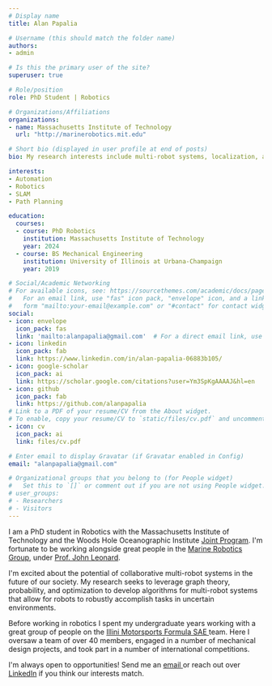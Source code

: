 ```yaml
---
# Display name
title: Alan Papalia

# Username (this should match the folder name)
authors:
- admin

# Is this the primary user of the site?
superuser: true

# Role/position
role: PhD Student | Robotics

# Organizations/Affiliations
organizations:
- name: Massachusetts Institute of Technology
  url: "http://marinerobotics.mit.edu"

# Short bio (displayed in user profile at end of posts)
bio: My research interests include multi-robot systems, localization, and path-planning.

interests:
- Automation
- Robotics
- SLAM
- Path Planning

education:
  courses:
  - course: PhD Robotics
    institution: Massachusetts Institute of Technology
    year: 2024
  - course: BS Mechanical Engineering
    institution: University of Illinois at Urbana-Champaign
    year: 2019

# Social/Academic Networking
# For available icons, see: https://sourcethemes.com/academic/docs/page-builder/#icons
#   For an email link, use "fas" icon pack, "envelope" icon, and a link in the
#   form "mailto:your-email@example.com" or "#contact" for contact widget.
social:
- icon: envelope
  icon_pack: fas
  link: 'mailto:alanpapalia@gmail.com'  # For a direct email link, use "mailto:test@example.org".
- icon: linkedin
  icon_pack: fab
  link: https://www.linkedin.com/in/alan-papalia-06883b105/
- icon: google-scholar
  icon_pack: ai
  link: https://scholar.google.com/citations?user=Ym3SpKgAAAAJ&hl=en
- icon: github
  icon_pack: fab
  link: https://github.com/alanpapalia
# Link to a PDF of your resume/CV from the About widget.
# To enable, copy your resume/CV to `static/files/cv.pdf` and uncomment the lines below.
- icon: cv
  icon_pack: ai
  link: files/cv.pdf

# Enter email to display Gravatar (if Gravatar enabled in Config)
email: "alanpapalia@gmail.com"

# Organizational groups that you belong to (for People widget)
#   Set this to `[]` or comment out if you are not using People widget.
# user_groups:
# - Researchers
# - Visitors
---
```


I am a PhD student in Robotics with the Massachusetts Institute of Technology and the Woods Hole Oceanographic Institute <a href="https://mit.whoi.edu/"> Joint Program</a>. I'm fortunate to be working alongside great people in the <a href="http://marinerobotics.mit.edu"> Marine Robotics Group</a>, under <a href="https://meche.mit.edu/people/faculty/JLEONARD@MIT.EDU"> Prof. John Leonard</a>.

I'm excited about the potential of collaborative multi-robot systems in the future of our society. My research seeks to leverage graph theory, probability, and optimization to develop algorithms for multi-robot systems that allow for robots to robustly accomplish tasks in uncertain environments.

Before working in robotics I spent my undergraduate years working with a great group of people on the <a href="https://motorsports.illinois.edu/"> Illini Motorsports Formula SAE </a> team. Here I oversaw a team of over 40 members, engaged in a number of mechanical design projects, and took part in a number of international competitions.

I'm always open to opportunities! Send me an <a href="mailto:alanpapalia@gmail.com"> email </a> or reach out over <a href="//www.linkedin.com/in/alan-papalia-06883b105">LinkedIn</a> if you think our interests match.
